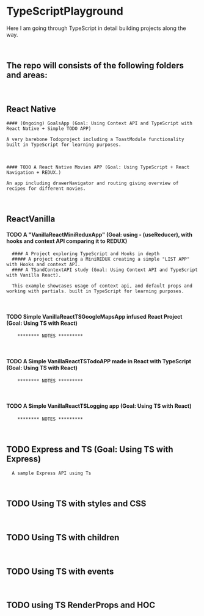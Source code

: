 # TypeScriptPlayground


Here I am going through TypeScript in detail building projects along the way.


&nbsp;&nbsp;&nbsp;&nbsp;

## The repo will consists of the following folders and areas:

&nbsp;&nbsp;&nbsp;&nbsp;


## React Native 


    #### (Ongoing) GoalsApp (Goal: Using Context API and TypeScript with React Native + Simple TODO APP)
    
    A very barebone Todoproject including a ToastModule functionality built in TypeScript for learning purposes.

  
  &nbsp;&nbsp;
  
    #### TODO A React Native Movies APP (Goal: Using TypeScript + React Navigation + REDUX.) 
     
    An app including drawerNavigator and routing giving overview of recipes for different movies. 


&nbsp;&nbsp;&nbsp;&nbsp;


## ReactVanilla 

   
  #### TODO A "VanillaReactMiniReduxApp" (Goal: using - (useReducer), with hooks and context API comparing it to REDUX)
  
      #### A Project exploring TypeScript and Hooks in depth
      ##### A project creating a MiniREDUX creating a simple "LIST APP" with Hooks and context API.
      #### A TSandContextAPI study (Goal: Using Context API and TypeScript with Vanilla React).

      This example showcases usage of context api, and default props and working with partials. built in TypeScript for learning purposes.
      
&nbsp;&nbsp;

   
  #### TODO  Simple VanillaReactTSGoogleMapsApp infused React Project (Goal: Using TS with React)
  
        ******** NOTES *********

&nbsp;&nbsp;
 

  #### TODO A Simple VanillaReactTSTodoAPP made in React with TypeScript (Goal: Using TS with React)
  
        ******** NOTES *********
       
       
&nbsp;&nbsp;       
       
        
  ####  TODO A Simple VanillaReactTSLogging app (Goal: Using TS with React)
  
        ******** NOTES *********
        
        
        
&nbsp;&nbsp;&nbsp;&nbsp;        
        
      

## TODO Express and TS (Goal: Using TS with Express)

      A sample Express API using Ts 
      
     
&nbsp;&nbsp;&nbsp;&nbsp;      
      
## TODO Using TS with styles and CSS

&nbsp;&nbsp;&nbsp;&nbsp;
     
## TODO Using TS with children

&nbsp;&nbsp;&nbsp;&nbsp;

## TODO Using TS with events

&nbsp;&nbsp;&nbsp;&nbsp;

## TODO using TS RenderProps and HOC


      
